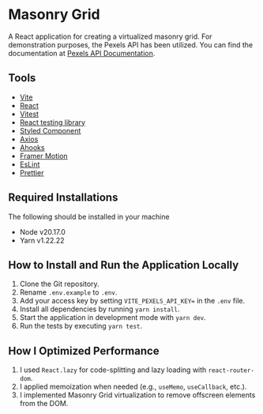 # Masonry Grid

A React application for creating a virtualized masonry grid.
For demonstration purposes, the Pexels API has been utilized. You can find the documentation at [Pexels API Documentation](https://www.pexels.com/api/documentation/).

## Tools

- [Vite](https://vitejs.dev/)
- [React](https://reactjs.org/)
- [Vitest](https://vitest.dev)
- [React testing library](https://testing-library.com/docs/react-testing-library/intro/)
- [Styled Component](https://styled-components.com/)
- [Axios](https://axios-http.com/docs/intro)
- [Ahooks](https://ahooks.js.org/hooks/use-request/index)
- [Framer Motion](https://www.framer.com/motion/)
- [EsLint](https://www.npmjs.com/package/eslint)
- [Prettier](https://prettier.iot)

## Required Installations

The following should be installed in your machine

- Node v20.17.0
- Yarn v1.22.22

## How to Install and Run the Application Locally

1.  Clone the Git repository.
2.  Rename `.env.example` to `.env`.
3.  Add your access key by setting `VITE_PEXELS_API_KEY=` in the `.env` file.
4.  Install all dependencies by running `yarn install`.
5.  Start the application in development mode with `yarn dev`.
6.  Run the tests by executing `yarn test`.

## How I Optimized Performance

1.  I used `React.lazy` for code-splitting and lazy loading with `react-router-dom`.
2.  I applied memoization when needed (e.g., `useMemo`, `useCallback`, etc.).
3.  I implemented Masonry Grid virtualization to remove offscreen elements from the DOM.
